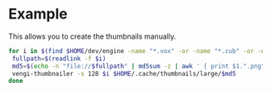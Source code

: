 # Example

This allows you to create the thumbnails manually.

```bash
for i in $(find $HOME/dev/engine -name "*.vox" -or -name "*.cub" -or -name "*.qbt" -or -name "*.qb" -or -name "*.vxl" -or -name "*.vxm"); do
 fullpath=$(readlink -f $i)
 md5=$(echo -n "file://$fullpath" | md5sum -z | awk ' { print $1.".png" }')
 vengi-thumbnailer -s 128 $i $HOME/.cache/thumbnails/large/$md5
done
```
